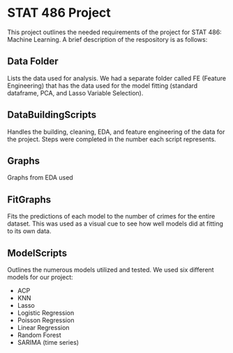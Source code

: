 # STAT 486 Project

This project outlines the needed requirements of the project for STAT 486: Machine Learning. A brief description of the respository is as follows:

## Data Folder
Lists the data used for analysis. We had a separate folder called FE (Feature Engineering) that has the data used for the model fitting (standard dataframe, PCA, and Lasso Variable Selection).

## DataBuildingScripts 
Handles the building, cleaning, EDA, and feature engineering of the data for the project. Steps were completed in the number each script represents.

## Graphs
Graphs from EDA used

## FitGraphs
Fits the predictions of each model to the number of crimes for the entire dataset. This was used as a visual cue to see how well models did at fitting to its own data. 

## ModelScripts

Outlines the numerous models utilized and tested. We used six different models for our project:
* ACP
* KNN
* Lasso
* Logistic Regression
* Poisson Regression
* Linear Regression
* Random Forest
* SARIMA (time series)

